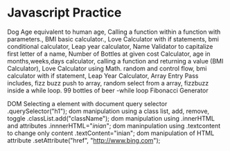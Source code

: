 # Javascript Practice

Dog Age equivalent to human age, 
Calling a function within a function with parameters., 
BMI basic calculator., 
Love Calculator with if statements, 
bmi conditional calculator, 
Leap year calculator, 
Name Validator to capitalize first letter of a name, 
Number of Bottles at given cost Calculator, 
age in months,weeks,days calculator, 
calling a function and returning a value (BMI Calculator), 
Love Calculator using Math. random and control flow, 
bmi calculator with if statement, 
Leap Year Calculator, 
Array Entry Pass includes,
fizz buzz push to array,
random select from a array,
fizzbuzz inside a while loop.
99 bottles of beer -while loop
Fibonacci Generator

DOM
Selecting a element with document query selector .querySelector("h1");
dom manipulation using a class list, add, remove, toggle .classList.add("className");
dom manipulation using .innerHTML and attributes .innnerHTML="<em>inian</em>";
dom maninpulation using .textcontent to change only content .textContent="inian";
dom manipulation of HTML attribute .setAttribute("href", "http://www.bing.com");
